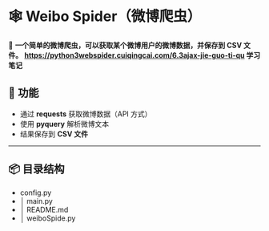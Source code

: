 # 🕸 Weibo Spider（微博爬虫）

📌 **一个简单的微博爬虫，可以获取某个微博用户的微博数据，并保存到 CSV 文件。**
    **https://python3webspider.cuiqingcai.com/6.3ajax-jie-guo-ti-qu   学习笔记**
## 🚀 功能
- 通过 **requests** 获取微博数据（API 方式）
- 使用 **pyquery** 解析微博文本
- 结果保存到 **CSV 文件**

---

## 📦 目录结构
-  config.py
-    │  main.py
-    │  README.md
-    │  weiboSpide.py
